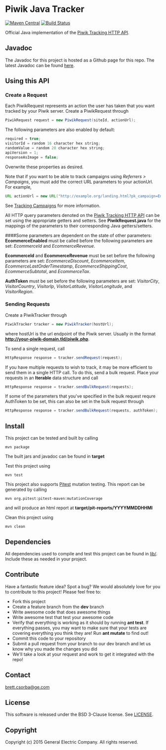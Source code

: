 Piwik Java Tracker
================
[![Maven Central](https://maven-badges.herokuapp.com/maven-central/org.piwik.java.tracking/piwik-java-tracker/badge.svg?style=flat)](https://maven-badges.herokuapp.com/maven-central/org.piwik.java.tracking/piwik-java-tracker)
[![Build Status](https://travis-ci.org/piwik/piwik-java-tracker.svg?branch=master)](https://travis-ci.org/piwik/piwik-java-tracker)

Official Java implementation of the [Piwik Tracking HTTP API](http://developer.piwik.org/api-reference/tracking-api).

## Javadoc
The Javadoc for this project is hosted as a Github page for this repo.  The latest Javadoc can be found [here](http://piwik.github.io/piwik-java-tracker/javadoc/1.0.0/index.html).

## Using this API
### Create a Request
Each PiwikRequest represents an action the user has taken that you want tracked by your Piwik server.  Create a PiwikRequest through
```java
PiwikRequest request = new PiwikRequest(siteId, actionUrl);
```

The following parameters are also enabled by default:

```java
required = true;
visitorId = random 16 character hex string;
randomValue = random 20 character hex string;
apiVersion = 1;
responseAsImage = false;
```

Overwrite these properties as desired.

Note that if you want to be able to track campaigns using <em>Referrers &gt; Campaigns</em>, you must add the correct URL parameters to your actionUrl.  For example, 
```java
URL actionUrl = new URL("http://example.org/landing.html?pk_campaign=Email-Nov2011&pk_kwd=LearnMore");
```
See [Tracking Campaigns](http://piwik.org/docs/tracking-campaigns/) for more information. 

All HTTP query parameters denoted on the [Piwik Tracking HTTP API](http://developer.piwik.org/api-reference/tracking-api) can be set using the appropriate getters and setters.  See <strong>PiwikRequest.java</strong> for the mappings of the parameters to their corresponding Java getters/setters.

####Some parameters are dependent on the state of other parameters:
<strong>EcommerceEnabled</strong> must be called before the following parameters are set:  <em>EcommerceId</em> and <em>EcommerceRevenue</em>.

<strong>EcommerceId</strong> and <strong>EcommerceRevenue</strong> must be set before the following parameters are set:  <em>EcommerceDiscount</em>, <em>EcommerceItem</em>, <em>EcommerceLastOrderTimestamp</em>, <em>EcommerceShippingCost</em>, <em>EcommerceSubtotal</em>, and <em>EcommerceTax</em>.

<strong>AuthToken</strong> must be set before the following parameters are set:  <em>VisitorCity</em>, <em>VisitorCountry</em>, <em>VisitorIp</em>, <em>VisitorLatitude</em>, <em>VisitorLongitude</em>, and <em>VisitorRegion</em>.

### Sending Requests
Create a PiwikTracker through
```java
PiwikTracker tracker = new PiwikTracker(hostUrl);
```
where hostUrl is the url endpoint of the Piwik server.  Usually in the format <strong>http://your-piwik-domain.tld/piwik.php</strong>.

To send a single request, call
```java
HttpResponse response = tracker.sendRequest(request);
```

If you have multiple requests to wish to track, it may be more efficient to send them in a single HTTP call.  To do this, send a bulk request.  Place your requests in an <strong>Iterable</strong> data structure and call
```java
HttpResponse response = tracker.sendBulkRequest(requests);
```
If some of the parameters that you've specified in the bulk request requre AuthToken to be set, this can also be set in the bulk request through
```java
HttpResponse response = tracker.sendBulkRequest(requests, authToken);
```
## Install
This project can be tested and built by calling
```shell
mvn package
```
The built jars and javadoc can be found in <strong>target</strong>

Test this project using
```shell
mvn test
```

This project also supports [Pitest](http://pitest.org/) mutation testing.  This report can be generated by calling
```shell
mvn org.pitest:pitest-maven:mutationCoverage
```
and will produce an html report at <strong>target/pit-reports/YYYYMMDDHHMI</strong>

Clean this project using
```shell
mvn clean
```

## Dependencies
All dependencies used to compile and test this project can be found in [lib/](lib).  Include these as needed in your project.

## Contribute
Have a fantastic feature idea?  Spot a bug?  We would absolutely love for you to contribute to this project!  Please feel free to:
* Fork this project
* Create a feature branch from the <strong>dev</strong> branch
* Write awesome code that does awesome things
* Write awesome test that test your awesome code
* Verify that everything is working as it should by running <strong>ant test</strong>.  If everything passes, you may want to make sure that your tests are covering everything you think they are!  Run <strong>ant mutate</strong> to find out!
* Commit this code to your repository
* Submit a pull request from your branch to our dev branch and let us know why you made the changes you did
* We'll take a look at your request and work to get it integrated with the repo!

## Contact
brett.csorba@ge.com

## License
This software is released under the BSD 3-Clause license.  See [LICENSE](LICENSE).

## Copyright
Copyright (c) 2015 General Electric Company. All rights reserved.
